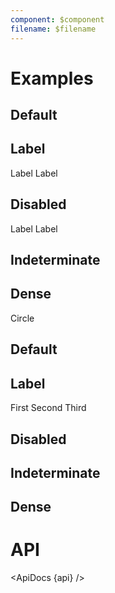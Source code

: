 ```yaml
---
component: $component
filename: $filename
---
```


<script>
  import api from '$lib/components/Checkbox.svelte?raw&sveld';
  import ApiDocs from '$lib/components/ApiDocs.svelte';

  import AppBar from '$lib/components/AppBar.svelte';
  import Checkbox from '$lib/components/Checkbox.svelte';
  import Preview from '$lib/components/Preview.svelte';
  import SectionDivider from '$lib/components/SectionDivider.svelte';
</script>

# Examples

## Default

<Preview>
  <Checkbox />
  <Checkbox checked />
</Preview>

## Label

<Preview>
  <Checkbox>Label</Checkbox>
  <Checkbox checked>Label</Checkbox>
</Preview>

## Disabled

<Preview>
  <Checkbox disabled />
  <Checkbox disabled checked />
  <Checkbox disabled>Label</Checkbox>
  <Checkbox disabled checked>Label</Checkbox>
</Preview>

## Indeterminate

<Preview>
  <Checkbox indeterminate />
  <Checkbox indeterminate checked />
</Preview>

## Dense

<Preview>
  <Checkbox dense />
  <Checkbox dense checked />
</Preview>

<SectionDivider>Circle</SectionDivider>

## Default

<Preview>
  <Checkbox circle />
  <Checkbox circle checked />
  <Checkbox circle />
</Preview>

## Label

<Preview>
  <Checkbox circle>First</Checkbox>
  <Checkbox circle>Second</Checkbox>
  <Checkbox circle>Third</Checkbox>
</Preview>

## Disabled

<Preview>
  <Checkbox circle disabled />
  <Checkbox circle disabled checked />
</Preview>

## Indeterminate

<Preview>
  <Checkbox circle indeterminate />
  <Checkbox circle indeterminate checked />
</Preview>

## Dense

<Preview>
  <Checkbox circle dense />
  <Checkbox circle dense checked />
</Preview>

# API

<ApiDocs {api} />
